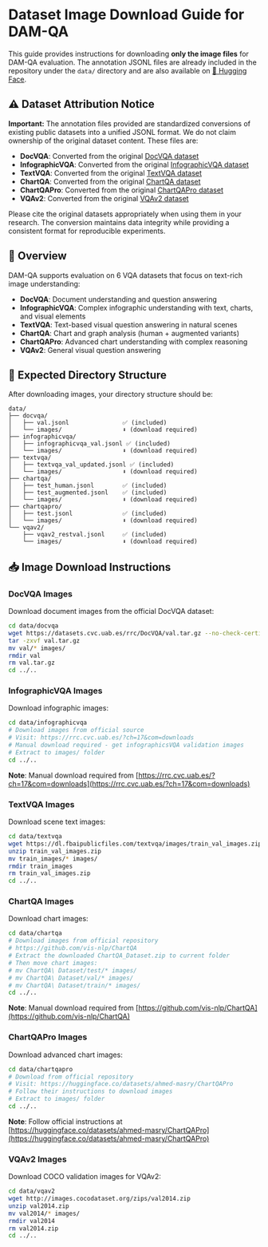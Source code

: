 # Dataset Image Download Guide for DAM-QA

This guide provides instructions for downloading **only the image files** for DAM-QA evaluation. The annotation JSONL files are already included in the repository under the `data/` directory and are also available on [🤗 Hugging Face](https://huggingface.co/datasets/VLAI-AIVN/DAM-QA-annotations).

## ⚠️ Dataset Attribution Notice

**Important:** The annotation files provided are standardized conversions of existing public datasets into a unified JSONL format. We do not claim ownership of the original dataset content. These files are:

- **DocVQA**: Converted from the original [DocVQA dataset](https://www.docvqa.org/)
- **InfographicVQA**: Converted from the original [InfographicVQA dataset](https://www.docvqa.org/datasets/infographicvqa)
- **TextVQA**: Converted from the original [TextVQA dataset](https://textvqa.org/)
- **ChartQA**: Converted from the original [ChartQA dataset](https://github.com/vis-nlp/ChartQA)
- **ChartQAPro**: Converted from the original [ChartQAPro dataset](https://huggingface.co/datasets/ahmed-masry/ChartQAPro)
- **VQAv2**: Converted from the original [VQAv2 dataset](https://visualqa.org/)

Please cite the original datasets appropriately when using them in your research. The conversion maintains data integrity while providing a consistent format for reproducible experiments.

## 🌟 Overview

DAM-QA supports evaluation on 6 VQA datasets that focus on text-rich image understanding:

- **DocVQA**: Document understanding and question answering
- **InfographicVQA**: Complex infographic understanding with text, charts, and visual elements
- **TextVQA**: Text-based visual question answering in natural scenes
- **ChartQA**: Chart and graph analysis (human + augmented variants)
- **ChartQAPro**: Advanced chart understanding with complex reasoning
- **VQAv2**: General visual question answering

## 📁 Expected Directory Structure

After downloading images, your directory structure should be:

```
data/
├── docvqa/
│   ├── val.jsonl               ✅ (included)
│   └── images/                 ⬇️ (download required)
├── infographicvqa/
│   ├── infographicvqa_val.jsonl ✅ (included)
│   └── images/                 ⬇️ (download required)
├── textvqa/
│   ├── textvqa_val_updated.jsonl ✅ (included)
│   └── images/                 ⬇️ (download required)
├── chartqa/
│   ├── test_human.jsonl        ✅ (included)
│   ├── test_augmented.jsonl    ✅ (included)
│   └── images/                 ⬇️ (download required)
├── chartqapro/
│   ├── test.jsonl              ✅ (included)
│   └── images/                 ⬇️ (download required)
└── vqav2/
    ├── vqav2_restval.jsonl     ✅ (included)
    └── images/                 ⬇️ (download required)
```

## 📥 Image Download Instructions

### DocVQA Images

Download document images from the official DocVQA dataset:

```bash
cd data/docvqa
wget https://datasets.cvc.uab.es/rrc/DocVQA/val.tar.gz --no-check-certificate
tar -zxvf val.tar.gz
mv val/* images/
rmdir val
rm val.tar.gz
cd ../..
```

### InfographicVQA Images

Download infographic images:

```bash
cd data/infographicvqa
# Download images from official source
# Visit: https://rrc.cvc.uab.es/?ch=17&com=downloads
# Manual download required - get infographicsVQA validation images
# Extract to images/ folder
cd ../..
```
**Note**: Manual download required from [https://rrc.cvc.uab.es/?ch=17&com=downloads](https://rrc.cvc.uab.es/?ch=17&com=downloads)

### TextVQA Images

Download scene text images:

```bash
cd data/textvqa
wget https://dl.fbaipublicfiles.com/textvqa/images/train_val_images.zip
unzip train_val_images.zip
mv train_images/* images/
rmdir train_images
rm train_val_images.zip
cd ../..
```

### ChartQA Images

Download chart images:

```bash
cd data/chartqa
# Download images from official repository
# https://github.com/vis-nlp/ChartQA
# Extract the downloaded ChartQA_Dataset.zip to current folder
# Then move chart images:
# mv ChartQA\ Dataset/test/* images/
# mv ChartQA\ Dataset/val/* images/
# mv ChartQA\ Dataset/train/* images/
cd ../..
```
**Note**: Manual download required from [https://github.com/vis-nlp/ChartQA](https://github.com/vis-nlp/ChartQA)

### ChartQAPro Images

Download advanced chart images:

```bash
cd data/chartqapro
# Download from official repository
# Visit: https://huggingface.co/datasets/ahmed-masry/ChartQAPro
# Follow their instructions to download images
# Extract to images/ folder
cd ../..
```
**Note**: Follow official instructions at [https://huggingface.co/datasets/ahmed-masry/ChartQAPro](https://huggingface.co/datasets/ahmed-masry/ChartQAPro)

### VQAv2 Images

Download COCO validation images for VQAv2:

```bash
cd data/vqav2
wget http://images.cocodataset.org/zips/val2014.zip
unzip val2014.zip
mv val2014/* images/
rmdir val2014
rm val2014.zip
cd ../..
```